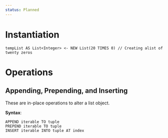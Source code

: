 ```yaml
---
status: Planned
---
```

# Instantiation

```
tempList AS List<Integer> <- NEW List(20 TIMES 0) // Creating alist of twenty zeros
```

# Operations

## Appending, Prepending, and Inserting

These are in-place operations to alter a list object.

**Syntax**:

```
APPEND iterable TO tuple
PREPEND iterable TO tuple
INSERT iterable INTO tuple AT index
```
